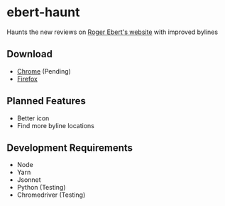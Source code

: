 # ebert-haunt

Haunts the new reviews on [Roger Ebert's website](https://www.rogerebert.com) with improved bylines

## Download

- [Chrome](https://chrome.google.com/webstore/detail/ebert-haunt/ippdcobhchkjhhlnllifcpedhfbodpbf) (Pending)
- [Firefox](https://addons.mozilla.org/en-US/firefox/addon/ebert-haunt/)

## Planned Features

- Better icon
- Find more byline locations

## Development Requirements

- Node
- Yarn
- Jsonnet
- Python (Testing)
- Chromedriver (Testing)
